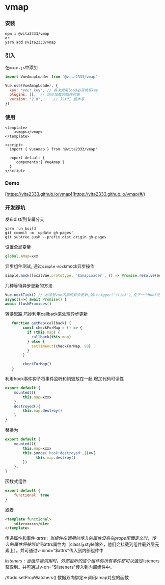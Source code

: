 # vmap

### 安装
```shell script
npm i @vita2333/vmap
or 
yarn add @vita2333/vmap
```

### 引入
在`main.js`中添加
```javascript
import VueAmapLoader from '@vita2333/vmap'

Vue.use(VueAmapLoader, {
  key: "your key", // 首次调用load必须填写key
  plugins: [],  // 同步加载的插件列表
  version: "2.0",     // JSAPI 版本号
})
```

### 使用
```vue
<template>
    <vmap></vmap>
</template>

<script>
  import { VueAmap } from '@vita2333/vmap'

  export default {
     components:{ VueAmap }
  }
</script>
```

### Demo
[https://vita2333.github.io/vmap](https://vita2333.github.io/vmap/#/)


### 开发踩坑
发布dist/到专属分支
```shell script
yarn run build
git commit -m 'update gh-pages'
git subtree push --prefix dist origin gh-pages     
```
设置全局变量
```javascript
global.AMap=xxx
```

异步组件测试, 通过`simple-mock`mock异步操作
```javascript
simple.mock(localVue.prototype, '$amapLoader', () => Promise.resolve(mockAMap))
```

几种等待异步更新的方法
```javascript
Vue.nextTick() // 必须是vue内部的异步更新,如:trigger('click'),在下一个hook完成更新
async()=>{ await Promise() } 
await flushPromises()
```


转换思路,巧妙利用callback来处理异步更新
```javascript
   function getMap(callback) {
        const checkForMap = () => {
          if (this.map) {
            callback(this.map)
          } else {
            setTimeout(checkForMap, 50)
          }
        }

        checkForMap()
   }
```

利用hook事件钩子将事件监听和销毁放在一起,增加代码可读性
```javascript
export default {
    mounted(){
        this.map=xxxx
    },
    destroyed(){
        this.map.destroy()
    }
}
```
替换为
```javascript
export default {
    mounted(){
        this.map=xxxx
        this.$once('hook:destroyed',()=>{
              this.map.destroy()
        })
    },
}
```

函数式组件
```javascript
export default { 
    functional: true
}
```
或者
```html
<template functional>
    <div>xxxxx</div>
</template>
```

传递属性和事件
$attrs: 当组件在调用时传入的属性没有在props里面定义时，传入的属性将被绑定到$attrs属性内（class与style除外，他们会挂载到组件最外层元素上）。并可通过v-bind="$attrs"传入到内部组件中


$listeners: 当组件被调用时，外部监听的这个组件的所有事件都可以通过$listeners获取到。并可通过v-on="$listeners"传入到内部组件中。

//todo setPropWatchers() 数据双向绑定=>调用amap对应的函数 

